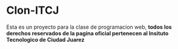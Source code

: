 # Clon-ITCJ
Esta es un proyecto para la clase de programacion web, **todos los derechos reservados de la pagina oficial pertenecen al Insituto Tecnologico de Ciudad Juarez**
